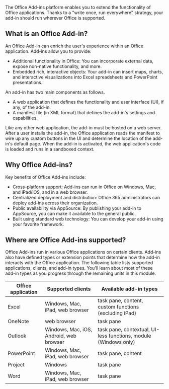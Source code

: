 The Office Add-ins platform enables you to extend the functionality of Office applications. Thanks to a "write once, run everywhere" strategy, your add-in should run wherever Office is supported.

## What is an Office Add-in?

An Office Add-in can enrich the user's experience within an Office application. Add-ins allow you to provide:

- Additional functionality in Office: You can incorporate external data, expose non-native functionality, and more.
- Embedded rich, interactive objects: Your add-in can insert maps, charts, and interactive visualizations into Excel spreadsheets and PowerPoint presentations.

An add-in has two main components as follows.

- A web application that defines the functionality and user interface (UI), if any, of the add-in.
- A manifest file (in XML format) that defines the add-in's settings and capabilities.

Like any other web application, the add-in must be hosted on a web server. After a user installs the add-in, the Office application reads the manifest to wire up any custom buttons in the UI and determine the location of the add-in's default page. When the add-in is activated, the web application's code is loaded and runs in a sandboxed context.

## Why Office Add-ins?

Key benefits of Office Add-ins include:

- Cross-platform support: Add-ins can run in Office on Windows, Mac, and iPad/iOS, and in a web browser.
- Centralized deployment and distribution: Office 365 administrators can deploy add-ins across their organization.
- Public availability via AppSource: By publishing your add-in to AppSource, you can make it available to the general public.
- Built using standard web technology: You can develop your add-in using your favorite framework.

## Where are Office Add-ins supported?

Office Add-ins run in various Office applications on certain clients. Add-ins also have defined types or extension points that determine how the add-in interacts with the Office application. The following table lists supported applications, clients, and add-in types. You'll learn about most of these add-in types as you progress through the remaining units in this module.

|Office application|Supported clients|Available add-in types|
|---|---|---|
|Excel|Windows, Mac, iPad, web browser|task pane, content, custom functions (excluding iPad)|
|OneNote|web browser|task pane|
|Outlook|Windows, Mac, iOS, Android, web browser|task pane, contextual, UI-less functions, module (Windows only)|
|PowerPoint|Windows, Mac, iPad, web browser|task pane, content|
|Project|Windows|task pane|
|Word|Windows, Mac, iPad, web browser|task pane|
